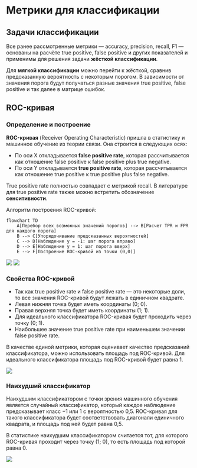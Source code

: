 # Метрики для классификации

## Задачи классификации

Все ранее рассмотренные метрики — accuracy, precision, recall, F1 — основаны на расчёте true positive, false positive и других показателей и применимы для решения задачи **жёсткой классификации**.

Для **мягкой классификации** можно перейти к жёсткой, сравнив предсказанную вероятность с некоторым порогом. В зависимости от значения порога будут получаться разные значения true positive, false positive и так далее в матрице ошибок.

## ROC-кривая

### Определение и построение

**ROC-кривая** (Receiver Operating Characteristic) пришла в статистику и машинное обучение из теории связи. Она строится в следующих осях:

- По оси X откладывается **false positive rate**, которая рассчитывается как отношение false positive к false positive plus true negative.
- По оси Y откладывается **true positive rate**, которая рассчитывается как отношение true positive к true positive plus false negative.

True positive rate полностью совпадает с метрикой recall. В литературе для true positive rate также можно встретить обозначение **сенситивности**.

Алгоритм построения ROC-кривой:

```mermaid
flowchart TD
    A[Перебор всех возможных значений порогов] --> B[Расчет TPR и FPR для каждого порога]
    B --> C[Упорядочивание предсказанных вероятностей]
    C --> D[Наблюдение y = -1: шаг порога вправо]
    D --> E[Наблюдение y = 1: шаг порога вверх]
    E --> F[Построение ROC-кривой из точки (0,0)]
```

![](images/LEC_16_PART_04/000209s_top_4.jpg)
![](images/LEC_16_PART_04/000229s_top_3.jpg)

### Свойства ROC-кривой

- Так как true positive rate и false positive rate — это некоторые доли, то все значения ROC-кривой будут лежать в единичном квадрате.
- Левая нижняя точка будет иметь координаты (0; 0).
- Правая верхняя точка будет иметь координаты (1; 1).
- Для идеального классификатора ROC-кривая будет проходить через точку (0; 1).
- Наибольшее значение true positive rate при наименьшем значении false positive rate.

В качестве единой метрики, которая оценивает качество предсказаний классификатора, можно использовать площадь под ROC-кривой. Для идеального классификатора площадь под ROC-кривой будет равна 1.

![](images/LEC_16_PART_04/000309s_top_5.jpg)

### Наихудший классификатор

Наихудшим классификатором с точки зрения машинного обучения является случайный классификатор, который каждое наблюдение предсказывает класс −1 или 1 с вероятностью 0,5. ROC-кривая для такого классификатора будет соответствовать диагонали единичного квадрата, и площадь под ней будет равна 0,5.

В статистике наихудшим классификатором считается тот, для которого ROC-кривая проходит через точку (1; 0), то есть площадь под которой равна 0.

![](images/LEC_16_PART_04/000349s_top_6.jpg)
